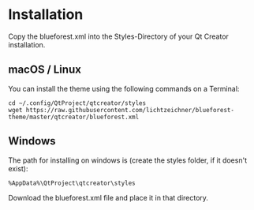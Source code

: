 # Installation

Copy the blueforest.xml into the Styles-Directory of your Qt Creator installation.

## macOS / Linux

You can install the theme using the following commands on a Terminal:

    cd ~/.config/QtProject/qtcreator/styles
    wget https://raw.githubusercontent.com/lichtzeichner/blueforest-theme/master/qtcreator/blueforest.xml

## Windows

The path for installing on windows is (create the styles folder, if it doesn't exist):

    %AppData%\QtProject\qtcreator\styles

Download the blueforest.xml file and place it in that directory.
